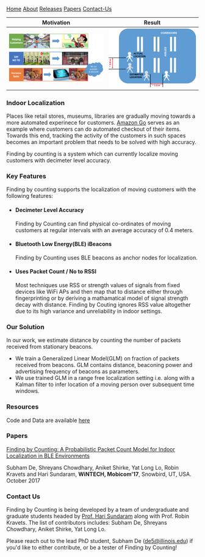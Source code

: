  [Home](#indoor-localization)  [About](#key-features)  [Releases](#releases)  [Papers](#papers)  [Contact-Us](#contact-us)


|Motivation | Result |
| ------- |-------  |
|<img src="motivation.png" width="480">  | <img src="result.png" width="480"> |

### Indoor Localization

Places like retail stores, museums, libraries are gradually moving towards a more automated experinece for customers. [Amazon Go](https://www.youtube.com/watch?v=NrmMk1Myrxc) serves as an example where customers can do automated checkout of their items. Towards this end, tracking the activity of the customers in such spaces becomes an important problem that needs to be solved with high accuracy.

Finding by counting is a system which can currently localize moving customers with decimeter level accuracy. 

### Key Features

Finding by counting supports the localization of moving customers with the following features:

*  #### Decimeter Level Accuracy 
      Finding by Counting can find physical co-ordinates of moving customers at regular intervals with an average accuracy of       0.4 meters.
*  #### Bluetooth Low Energy(BLE) iBeacons
      Finding by Counting uses BLE beacons as anchor nodes for localization.
*  #### Uses Packet Count / No to RSSI
      Most techniques use RSS or strength values of signals from fixed devices like WiFi APs and then map that to 
      distance either through fingerprinting or by deriving a mathamatical model of signal strength decay with distance.
      Finding by Couting ignores RSS value altogether due to its high variance and unreliability in indoor settings.

### Our Solution

In our work, we estimate distance by counting the number of packets received from stationary beacons. 

* We train a Generalized Linear Model(GLM) on fraction of packets received from beacons. GLM contains distance, beaconing   power and advertising frequency of beacons as parameters. 
* We use trained GLM in a range free localization setting i.e. along with a Kalman filter to infer location of a moving person over subsequent time windows. 
### Resources
                  
Code and Data are available [here](https://github.com/subham8247/FindingByCounting/tree/master) 

### Papers

[Finding by Counting: A Probabilistic Packet Count Model for Indoor Localization in BLE Environments](http://arxiv.org/abs/1708.08144)
  
Subham De, Shreyans Chowdhary, Aniket Shirke, Yat Long Lo, Robin Kravets and Hari Sundaram, **WiNTECH, Mobicom'17**, Snowbird, UT, USA. October 2017
  
### Contact Us

Finding by Counting is being developed by a team of undergraduate and graduate students headed by [Prof. Hari Sundaram](http://sundaram.cs.illinois.edu/) along with  Prof. Robin Kravets. The list of contributors includes: Subham De, Shreyans Chowdhary, Aniket Shirke, Yat Long Lo. 

Please reach out to the lead PhD student, Subham De (de5@illinois.edu) if you'd like to either contribute, or be a tester of Finding by Counting!
